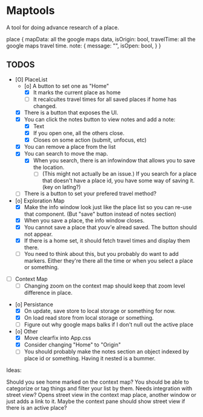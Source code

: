 # Maptools

A tool for doing advance research of a place.

place
{
    mapData: all the google maps data,
    isOrigin: bool,
    travelTime: all the google maps travel time.
    note: {
        message: "",
        isOpen: bool,
    }
}

## TODOS

- [O]  PlaceList 
    - [o]  A button to set one as "Home"
        - [X] It marks the current place as home 
        - [ ] It recalcultes travel times for all saved places if home has changed.
    - [X] There is a button that exposes the UI.
    - [X] You can click the notes button to view notes and add a note:
        - [X] Text
        - [X] If you open one, all the others close.
        - [X] Closes on some action (submit, unfocus, etc)
    - [X] You can remove a place from the list
    - [x] You can search to move the map.
        - [X] When you search, there is an infowindow that allows you to save the location.
            - [ ] (This might not actually be an issue.) If you search for a place that doesn't have a place id, you have some way of saving it. (key on latlng?)
    - [ ] There is a button to set your prefered travel method?
- [o]  Exploration Map
    - [x] Make the info window look just like the place list so you can re-use that component. (But "save" button instead of notes section)
    - [X] When you save a place, the info window closes.
    - [X] You cannot save a place that youv'e alread saved. The button should not appear.
    - [x] If there is a home set, it should fetch travel times and display them there.
    - [ ] You need to think about this, but you probably do want to add markers. Either they're there all the time or when you select a place or something.
- [ ] Context Map
    - [ ] Changing zoom on the context map should keep that zoom level difference in place.
- [o]  Persistance
    - [X]  On update, save store to local storage or something for now.
    - [X]  On load read store from local storage or something.
    - [ ]  Figure out why google maps balks if I don't null out the active place
- [o]  Other
    - [X]  Move clearfix into App.css
    - [X]  Consider changing "Home" to "Origin"
    - [ ] You should probably make the notes section an object indexed by place id or something. Having it nested is a bummer.

Ideas:

Should you see home marked on the context map?
You should be able to categorize or tag things and filter your list by them.
Needs integration with street view? Opens street view in the context map place, another window or just adds a link to it.
    Maybe the context pane should show street view if there is an active place?
